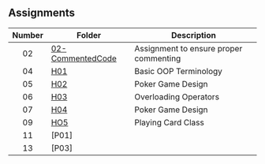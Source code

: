 ## Assignments

| Number | Folder | Description |
| :----: | ------ | ----------- |
|   02   | [02-CommentedCode](https://github.com/ShaunJPartridge/2143-OOP-Partridge/blob/master/Assignments/02-CommentedCode/main.cpp)        | Assignment to ensure proper commenting |
|   04  |  [H01](https://github.com/ShaunJPartridge/2143-OOP-Partridge/tree/master/Assignments/H01) | Basic OOP Terminology |
|   05  | [H02](https://github.com/ShaunJPartridge/2143-OOP-Partridge/tree/master/Assignments/H02)  | Poker Game Design |
|   06  | [H03](https://github.com/ShaunJPartridge/2143-OOP-Partridge/tree/master/Assignments/H03)  | Overloading Operators |
|   07  | [H04](https://github.com/ShaunJPartridge/2143-OOP-Partridge/tree/master/Assignments/H04)  | Poker Game Design |
|   09  | [HO5](https://github.com/ShaunJPartridge/2143-OOP-Partridge/tree/master/Assignments/H05)  | Playing Card Class  |
|   11  | [P01]
|   13  | [P03]
